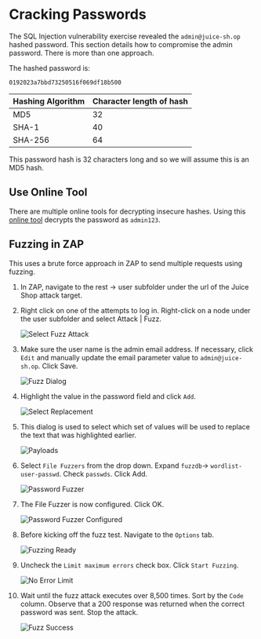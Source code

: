 # Cracking Passwords

The SQL Injection vulnerability exercise revealed the `admin@juice-sh.op` hashed password. This section details how to compromise the admin password. There is more than one approach.

The hashed password is:

`0192023a7bbd73250516f069df18b500`

| Hashing Algorithm | Character length of hash |
| ---  | ----------  |
| MD5 | 32 |
| SHA-1 | 40 |
| SHA-256 | 64 |

This password hash is 32 characters long and so we will assume this is an MD5 hash. 

## Use Online Tool

There are multiple online tools for decrypting insecure hashes. Using this [online tool](https://10015.io/tools/md5-encrypt-decrypt) decrypts the password as `admin123`.

## Fuzzing in ZAP

This uses a brute force approach in ZAP to send multiple requests using fuzzing.

1. In ZAP, navigate to the rest -> user subfolder under the url of the Juice Shop attack target.

1. Right click on one of the attempts to log in. Right-click on a node under the user subfolder and select Attack | Fuzz.

    ![Select Fuzz Attack](./images/CrackPassword00.png "Select Fuzz Attack")

1. Make sure the user name is the admin email address. If necessary, click `Edit` and manually update the email parameter value to `admin@juice-sh.op`. Click Save.

    ![Fuzz Dialog](./images/CrackPassword01.png "Fuzz Dialog")

1. Highlight the value in the password field and click `Add`. 

    ![Select Replacement](./images/CrackPassword02.png "Select Replacement")

1. This dialog is used to select which set of values will be used to replace the text that was highlighted earlier.

    ![Payloads](./images/CrackPassword03.png "Payloads")

1. Select `File Fuzzers` from the drop down. Expand `fuzzdb`-> `wordlist-user-passwd`. Check `passwds`. Click Add.

    ![Password Fuzzer](./images/CrackPassword04.png "Password Fuzzer")

1. The File Fuzzer is now configured. Click OK.

    ![Password Fuzzer Configured](./images/CrackPassword05.png "Password Fuzzer Configured")

1. Before kicking off the fuzz test. Navigate to the `Options` tab.

    ![Fuzzing Ready](./images/CrackPassword06.png "Fuzzing Ready")

1. Uncheck the `Limit maximum errors` check box. Click `Start Fuzzing`.

    ![No Error Limit](./images/CrackPassword07.png "No Error Limit")

1. Wait until the fuzz attack executes over 8,500 times. Sort by the `Code` column. Observe that a 200 response was returned when the correct password was sent. Stop the attack.

    ![Fuzz Success](./images/CrackPassword08.png "[Fuzz Success")
